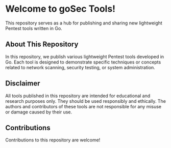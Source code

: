 # Welcome to goSec Tools!

This repository serves as a hub for publishing and sharing new lightweight Pentest tools written in Go.

## About This Repository

In this repository, we publish various lightweight Pentest tools developed in Go. Each tool is designed to demonstrate specific techniques or concepts related to network scanning, security testing, or system administration.

## Disclaimer

All tools published in this repository are intended for educational and research purposes only. They should be used responsibly and ethically. The authors and contributors of these tools are not responsible for any misuse or damage caused by their use.

## Contributions

Contributions to this repository are welcome!
